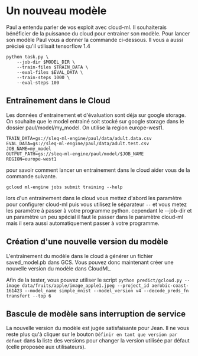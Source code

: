 # Un nouveau modèle

Paul a entendu parler de vos exploit avec cloud-ml.
Il souhaiterais bénéficier de la puissance du cloud pour entrainer son modèle.
Pour lancer son modèle Paul vous a donner la commande ci-dessous. Il vous a aussi précisé qu'il utilisait tensorflow 1.4

```
python task.py \
    --job-dir $MODEL_DIR \
    --train-files $TRAIN_DATA \
    --eval-files $EVAL_DATA \
    --train-steps 1000 \
    --eval-steps 100

```

## Entraînement dans le Cloud

Les données d'entrainement et d'évaluation sont déja sur google storage.
On souhaite que le model entrainé soit stocké sur google storage dans le dossier paul/model/my_model.
On utilise la region europe-west1.
```
TRAIN_DATA=gs://sleq-ml-engine/paul/data/adult.data.csv
EVAL_DATA=gs://sleq-ml-engine/paul/data/adult.test.csv
JOB_NAME=my_model
OUTPUT_PATH=gs://sleq-ml-engine/paul/model/$JOB_NAME
REGION=europe-west1
```

pour savoir comment lancer un entrainement dans le cloud aider vous de la commande suivante.
```
gcloud ml-engine jobs submit training --help
```

lors d'un entrainement dans le cloud vous mettez d'abord les paramètre pour configurer cloud-ml puis vous utilisez le séparateur `--` et vous metez les paramètre à passer à votre programme python.
cependant le --job-dir et un paramètre un peu spécial il faut le passer dans le paramètre cloud-ml mais il sera aussi automatiquement passer à votre programme.


## Création d'une nouvelle version du modèle

L'entraînement du modèle dans le cloud à générer un fichier saved_model.pb dans GCS.
Vous pouvez donc maintenant créer une nouvelle version du modèle dans CloudML.

Afin de la tester, vous pouvez utiliser le script `python predict/gcloud.py --image data/fruits/apple/image_apple1.jpeg --project_id aerobic-coast-161423 --model_name simple_mnist --model_version v4 --decode_preds_fn transfert --top 6`

## Bascule de modèle sans interruption de service

La nouvelle version du modèle est jugée satisfaisante pour Jean.
Il ne vous reste plus qu'à cliquer sur le bouton `Définir en tant que version par défaut` dans la liste des versions pour changer la version utilisée par défaut (celle proposée aux utilisateurs).